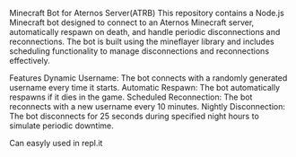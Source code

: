 Minecraft Bot for Aternos Server(ATRB)
This repository contains a Node.js Minecraft bot designed to connect to an Aternos Minecraft server, automatically respawn on death, and handle periodic disconnections and reconnections. The bot is built using the mineflayer library and includes scheduling functionality to manage disconnections and reconnections effectively.

Features
Dynamic Username: The bot connects with a randomly generated username every time it starts.
Automatic Respawn: The bot automatically respawns if it dies in the game.
Scheduled Reconnection: The bot reconnects with a new username every 10 minutes.
Nightly Disconnection: The bot disconnects for 25 seconds during specified night hours to simulate periodic downtime.

Can easyly used in repl.it
